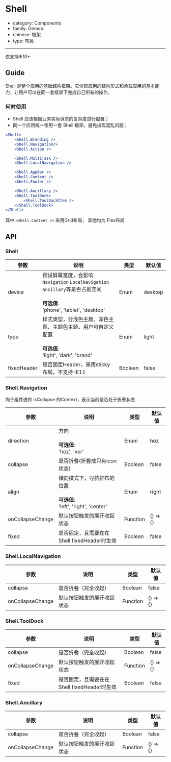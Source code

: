 # Shell

-   category: Components
-   family: General
-   chinese: 框架
-   type: 布局

---

仅支持IE10+

## Guide

Shell 是整个应用的基础结构框架。它体现应用的结构形式和承载应用的基本能力，让用户可以在同一套框架下完成自己所有的操作。

### 何时使用

- Shell 应该根据业务实际诉求的复杂度进行配置；
- 同一个应用统一使用一套 Shell 框架，避免出现混乱问题；

````jsx
<Shell>
    <Shell.Branding />
    <Shell.Navigation/>
    <Shell.Action />

    <Shell.MultiTask />
    <Shell.LocalNavigation />

    <Shell.AppBar />
    <Shell.Content />
    <Shell.Footer />

    <Shell.Ancillary />
    <Shell.ToolDock>
        <Shell.ToolDockItem />
    </Shell.ToolDock>
</Shell>
````

其中 `<Shell.Content />` 采用Grid布局， 其他均为 Flex布局

## API

### Shell
| 参数                  | 说明          | 类型              | 默认值              |
| -------------------- | ------------ | ----------------- | ------------------ |
| device             | 预设屏幕宽度，会影响`Navigation` `LocalNavigation` `Ancillary`等是否占据空间<br><br>**可选值**:<br>'phone', 'tablet', 'desktop'     | Enum         |  desktop    |
| type             | 样式类型，分浅色主题、深色主题、主题色主题，用户可自定义配置<br><br>**可选值**:<br>'light', 'dark', 'brand'     | Enum         |  light    |
| fixedHeader   | 是否固定Header，采用sticky布局，不支持 IE11    | Boolean         | false     |

### Shell.Navigation
向子组件透传 isCollapse 的Context，表示当前是否处于折叠状态

| 参数                  | 说明          | 类型              | 默认值              |
| -------------------- | ------------ | ----------------- | ------------------ |
| direction  | 方向<br><br>**可选值**:<br>'hoz', 'ver'    | Enum         |  hoz    |
| collapse   | 是否折叠(折叠成只有icon状态)   | Boolean         | false     |
| align   | 横向模式下，导航排布的位置<br><br>**可选值**:<br>'left', 'right', 'center'   | Enum        |  right  |
| onCollapseChange   | 默认按钮触发的展开收起状态   | Function        | () => {}   |
| fixed   | 是否固定，且需要在在 Shell fixedHeader时生效    | Boolean         | false     |

### Shell.LocalNavigation
| 参数                  | 说明          | 类型              | 默认值              |
| -------------------- | ------------ | ----------------- | ------------------ |
| collapse   | 是否折叠（完全收起）    | Boolean         | false     |
| onCollapseChange   | 默认按钮触发的展开收起状态   | Function        | () => {}   |

### Shell.ToolDock
| 参数                  | 说明          | 类型              | 默认值              |
| -------------------- | ------------ | ----------------- | ------------------ |
| collapse   | 是否折叠（完全收起）   | Boolean         | false     |
| onCollapseChange   | 默认按钮触发的展开收起状态   | Function        | () => {}   |
| fixed   | 是否固定，且需要在在 Shell fixedHeader时生效    | Boolean         | false     |

### Shell.Ancillary
| 参数                  | 说明          | 类型              | 默认值              |
| -------------------- | ------------ | ----------------- | ------------------ |
| collapse   | 是否折叠（完全收起）   | Boolean         | false     |
| onCollapseChange   | 默认按钮触发的展开收起状态   | Function        | () => {}   |


